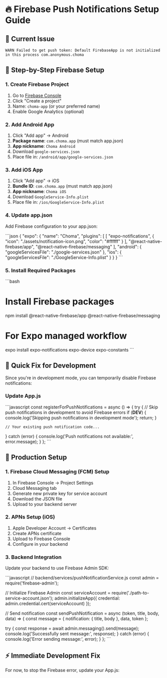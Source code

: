 # 🔥 Firebase Push Notifications Setup Guide

## 🚨 Current Issue
```
WARN Failed to get push token: Default FirebaseApp is not initialized in this process com.anonymous.choma
```

## 📱 Step-by-Step Firebase Setup

### 1. Create Firebase Project
1. Go to [Firebase Console](https://console.firebase.google.com/)
2. Click "Create a project"
3. Name: `choma-app` (or your preferred name)
4. Enable Google Analytics (optional)

### 2. Add Android App
1. Click "Add app" → Android
2. **Package name**: `com.choma.app` (must match app.json)
3. **App nickname**: `Choma Android`
4. Download `google-services.json`
5. Place file in: `/android/app/google-services.json`

### 3. Add iOS App  
1. Click "Add app" → iOS
2. **Bundle ID**: `com.choma.app` (must match app.json)
3. **App nickname**: `Choma iOS`
4. Download `GoogleService-Info.plist`
5. Place file in: `/ios/GoogleService-Info.plist`

### 4. Update app.json
Add Firebase configuration to your app.json:

\`\`\`json
{
  "expo": {
    "name": "Choma",
    "plugins": [
      [
        "expo-notifications",
        {
          "icon": "./assets/notification-icon.png",
          "color": "#ffffff"
        }
      ],
      "@react-native-firebase/app",
      "@react-native-firebase/messaging"
    ],
    "android": {
      "googleServicesFile": "./google-services.json"
    },
    "ios": {
      "googleServicesFile": "./GoogleService-Info.plist"
    }
  }
}
\`\`\`

### 5. Install Required Packages
\`\`\`bash
# Install Firebase packages
npm install @react-native-firebase/app @react-native-firebase/messaging

# For Expo managed workflow
expo install expo-notifications expo-device expo-constants
\`\`\`

## 🔧 Quick Fix for Development

Since you're in development mode, you can temporarily disable Firebase notifications:

### Update App.js
\`\`\`javascript
const registerForPushNotifications = async () => {
  try {
    // Skip push notifications in development to avoid Firebase errors
    if (__DEV__) {
      console.log('Skipping push notifications in development mode');
      return;
    }
    
    // Your existing push notification code...
  } catch (error) {
    console.log('Push notifications not available:', error.message);
  }
};
\`\`\`

## 🚀 Production Setup

### 1. Firebase Cloud Messaging (FCM) Setup
1. In Firebase Console → Project Settings
2. Cloud Messaging tab
3. Generate new private key for service account
4. Download the JSON file
5. Upload to your backend server

### 2. APNs Setup (iOS)
1. Apple Developer Account → Certificates
2. Create APNs certificate
3. Upload to Firebase Console
4. Configure in your backend

### 3. Backend Integration
Update your backend to use Firebase Admin SDK:

\`\`\`javascript
// backend/services/pushNotificationService.js
const admin = require('firebase-admin');

// Initialize Firebase Admin
const serviceAccount = require('./path-to-service-account.json');
admin.initializeApp({
  credential: admin.credential.cert(serviceAccount)
});

// Send notification
const sendPushNotification = async (token, title, body, data) => {
  const message = {
    notification: { title, body },
    data,
    token
  };
  
  try {
    const response = await admin.messaging().send(message);
    console.log('Successfully sent message:', response);
  } catch (error) {
    console.log('Error sending message:', error);
  }
};
\`\`\`

## ⚡ Immediate Development Fix

For now, to stop the Firebase error, update your App.js:
